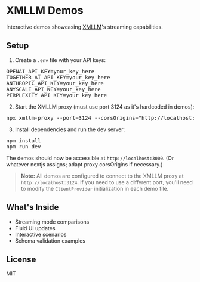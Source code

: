 # XMLLM Demos

Interactive demos showcasing [XMLLM](https://github.com/padolsey/xmllm)'s streaming capabilities.

## Setup

1. Create a `.env` file with your API keys:

<pre>
OPENAI_API_KEY=your_key_here
TOGETHER_AI_API_KEY=your_key_here
ANTHROPIC_API_KEY=your_key_here
ANYSCALE_API_KEY=your_key_here
PERPLEXITY_API_KEY=your_key_here
</pre>

2. Start the XMLLM proxy (must use port 3124 as it's hardcoded in demos):

<pre>
npx xmllm-proxy --port=3124 --corsOrigins="http://localhost:3002"
</pre>

3. Install dependencies and run the dev server:

<pre>
npm install
npm run dev
</pre>

The demos should now be accessible at `http://localhost:3000`. (Or whatever nextjs assigns; adapt proxy corsOrigins if necessary.)

> **Note:** All demos are configured to connect to the XMLLM proxy at `http://localhost:3124`. If you need to use a different port, you'll need to modify the `ClientProvider` initialization in each demo file.

## What's Inside

- Streaming mode comparisons
- Fluid UI updates
- Interactive scenarios
- Schema validation examples

## License

MIT
